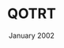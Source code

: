 ---
anchor: QOTRT
title: QOTRT
image: img/portfolio/spring.png
description: QOTRT or Quest of the round table was a card game made for a class to learn about various design patterns as well as agile/scrum. The backend was done in Java using Spring while the UI had two versions one in JavaFX and another in Angular. 
team: Team
date: January 2002
dateReal: March 2018
category: QOTRT
---